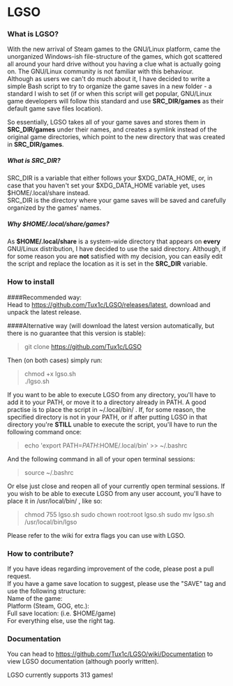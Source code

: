 LGSO
====

### What is LGSO?

With the new arrival of Steam games to the GNU/Linux platform, came the unorganized Windows-ish file-structure of the games, which got scattered all around your hard drive without you having a clue what is actually going on.
The GNU/Linux community is not familiar with this behaviour.  
Although as users we can't do much about it, I have decided to write a simple Bash script to try to organize the game saves in a new folder - a standard I wish to set (if or when this script will get popular, GNU/Linux game developers will follow this standard and use **SRC_DIR/games** as their default game save files location).  
  
So essentially, LGSO takes all of your game saves and stores them in **SRC_DIR/games** under their names, and creates a symlink instead of the original game directories, which point to the new directory that was created in **SRC_DIR/games**.

##### What is SRC_DIR?
SRC_DIR is a variable that either follows your $XDG_DATA_HOME, or, in case that you haven't set your $XDG_DATA_HOME variable yet, uses $HOME/.local/share instead.  
SRC_DIR is the directory where your game saves will be saved and carefully organized by the games' names.  

##### Why $HOME/.local/share/games?
As **$HOME/.local/share** is a system-wide directory that appears on **every** GNU/Linux distribution, I have decided to use the said directory. Although, if for some reason you are **not** satisfied with my decision, you can easily edit the script and replace the location as it is set in the **SRC_DIR** variable.

### How to install
####Recommended way:  
Head to <https://github.com/Tux1c/LGSO/releases/latest>, download and unpack the latest release.  
  
####Alternative way (will download the latest version automatically, but there is no guarantee that this version is stable):
> git clone https://github.com/Tux1c/LGSO  

Then (on both cases) simply run:
> chmod +x lgso.sh  
> ./lgso.sh

If you want to be able to execute LGSO from any directory, you'll have to add it to your PATH, or move it to a directory already in PATH.
A good practise is to place the script in ~/.local/bin/ . If, for some reason, the specified directory is not in your PATH, or if after putting LGSO in that directory you're **STILL** unable to execute the script, you'll have to run the following command once:
> echo 'export PATH=$PATH:$HOME/.local/bin' >> ~/.bashrc

And the following command in all of your open terminal sessions:
> source ~/.bashrc

Or else just close and reopen all of your currently open terminal sessions.
If you wish to be able to execute LGSO from any user account, you'll have to place it in /usr/local/bin/ , like so:
> chmod 755 lgso.sh
> sudo chown root:root lgso.sh
> sudo mv lgso.sh /usr/local/bin/lgso

Please refer to the wiki for extra flags you can use with LGSO.

### How to contribute?
If you have ideas regarding improvement of the code, please post a pull request.  
If you have a game save location to suggest, please use the "SAVE" tag and use the following structure:  
Name of the game:  
Platform (Steam, GOG, etc.):  
Full save location: (i.e. $HOME/game)  
For everything else, use the right tag.  
  
### Documentation
You can head to <https://github.com/Tux1c/LGSO/wiki/Documentation> to view LGSO documentation (although poorly written).
  
LGSO currently supports 313 games!
